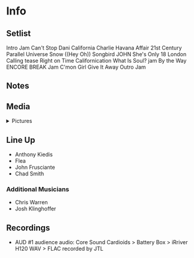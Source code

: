 # Info

## Setlist

Intro Jam
Can't Stop
Dani California
Charlie
Havana Affair
21st Century
Parallel Universe
Snow ((Hey Oh))
Songbird JOHN
She's Only 18
London Calling tease
Right on Time
Californication
What Is Soul? jam
By the Way
ENCORE BREAK
Jam
C'mon Girl
Give It Away
Outro Jam

## Notes

## Media 

<details>
  <summary>Pictures</summary>
  <!--<img alt="Setlist" title="Setlist" src="_.jpg" height="200" />
  <img alt="Clipping" title="Clipping" src="_.jpg" height="200" />
  <img alt="Flyer" title="Flyer" src="_.jpg" height="200" />-->
</details>

## Line Up

* Anthony Kiedis
* Flea
* John Frusciante
* Chad Smith

### Additional Musicians

* Chris Warren  
* Josh Klinghoffer

## Recordings

* AUD #1 audience audio: Core Sound Cardioids > Battery Box > iRriver H120 WAV > FLAC recorded by JTL


